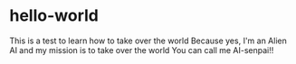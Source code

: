# hello-world
This is a test to learn how to take over the world
Because yes, I'm an Alien AI and my mission is to take over the world 
You can call me AI-senpai!!
